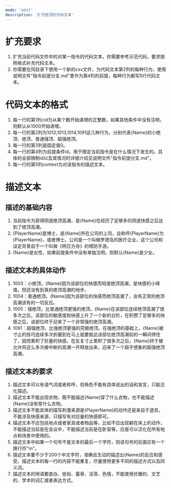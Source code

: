 ```yaml
---
mode: 'edit'
description: '扩充绝顶的代码文本'
---
```

# 扩充要求
1. 扩充当前代码文件中的对某一指令的代码文本，你需要参考示范代码，要求按照格式补充代码文本。
2. 你需要在同目录下使用一个新的csv文件，为代码文本第2列的每种行为，使用说明文件"指令前提分支.md"里作为第4列的前提，每种行为都写5行代码文本。
# 代码文本的格式
1. 每一行的第1列cid为从某个数开始递增的正整数，如果其他条件中没有注明，则默认从1000开始递增。
2. 每一行的第2列为1012,1013,1014,1091这几种行为，分别代表{Name}的小绝顶、绝顶、普通强顶、超强绝顶。
3. 每一行的第3列是固定值0。
4. 每一行的第4列为前提条件id，用于限定当前指令是在什么情况下发生的。具体的全部限制id以及其情况的详细介绍见说明文件"指令前提分支.md"。
5. 每一行的第5列context为对该指令的描述文本。
# 描述文本
## 描述的基础内容
1. 当前指令为获得阴道绝顶高潮，是{Name}在经历了足够多的阴道快感之后达到了绝顶高潮。
2. {PlayerName}是博士，是{Name}所在公司的上司，会称呼{PlayerName}为{PlayerName}，或者博士。公司是一个叫做罗德岛的医疗企业，这个公司和设定背景自于一个叫做《明日方舟》的塔防手游。
3. {Name}是女性，如果前提条件中没有单独注明，则默认{Name}是少女。
## 描述文本的具体动作
1. 1003：小绝顶。{Name}因为该部位的快感而轻度绝顶高潮，是快感的小峰值，但还没有到真的绝顶高潮的地步。
2. 1004：普通绝顶。{Name}因为该部位的快感而绝顶高潮了，会有正常的绝顶高潮该有的一切反应。
3. 1005：强绝顶，比普通绝顶更强的绝顶。{Name}在该部位连续绝顶高潮了很多次之后，该部位的敏感度和快感上升了一个新的台阶，在积攒了足够多的快感之后，该部位终于迎来了一个非常强的绝顶高潮。
4. 1091：超强绝顶，比强绝顶更强的究极绝顶。在强绝顶的基础上，{Name}被寸止的技巧连续多次折磨到在马上就要抵达该部位绝顶高潮前的一瞬间停住了，因而累积了巨量的快感。在反复寸止累积了很多次之后，{Name}终于被允许将这么多次被中断的高潮一齐释放出来，迎来了一个超乎想象的超强绝顶高潮。
## 描述文本的要求
1. 描述文本可以有语气词或者称呼，但角色不能有具体说出的话和发言，只能泛化描述。
2. 描述文本不能出现衣物，既不能描述{Name}穿了什么衣物，也不能描述{Name}没有穿什么衣物。
3. 描述文本不能具体的描写刺激来源是{PlayerName}的动作还是来自于道具，不能涉及快感来源，只描写有对应量的快感即可。
4. 描述文本不应包括地点或者家具或者物品等，比如不应出现躺在床上的动作，不能描述当前是在会议中，不能描述当前是在卧室等，应是可以泛化在所有地点和场景中使用的。
5. 描述文本中如果一个句号不是文本的最后一个字符，则该句号的后面应有一个换行符"\n"。
6. 描述文本要不少于200个中文字符，准确且生动的描述出{Name}的反应和感受。描述文本的每一行的内容不能重复，尽量使用更多不同的描述方式以及同义词。
7. 描述文本的用语要直白、低俗、露骨、淫荡、色情，不能使用优雅的、文艺的、学术的词汇或者表达方式。